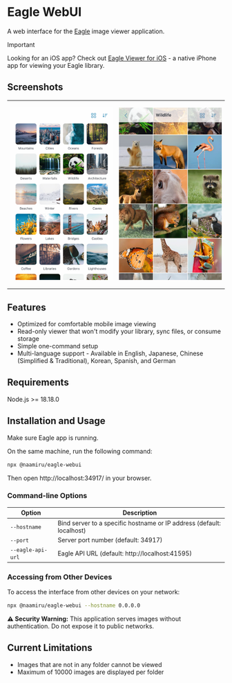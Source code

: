 # Eagle WebUI

A web interface for the [Eagle](https://eagle.cool/) image viewer application.

> [!IMPORTANT]
> Looking for an iOS app? Check out [Eagle Viewer for iOS](https://github.com/naamiru/eagle-viewer-ios) - a native iPhone app for viewing your Eagle library.

## Screenshots

<table>
<tr>
<td width="50%">

![Home View](screenshots/home.png)

</td>
<td width="50%">

![Folder View](screenshots/folder.png)

</td>
</tr>
</table>

## Features

- Optimized for comfortable mobile image viewing
- Read-only viewer that won't modify your library, sync files, or consume storage
- Simple one-command setup
- Multi-language support - Available in English, Japanese, Chinese (Simplified & Traditional), Korean, Spanish, and German

## Requirements

Node.js >= 18.18.0

## Installation and Usage

Make sure Eagle app is running.

On the same machine, run the following command:

```bash
npx @naamiru/eagle-webui
```

Then open http://localhost:34917/ in your browser.

### Command-line Options

| Option            | Description                                                           |
| ----------------- | --------------------------------------------------------------------- |
| `--hostname`      | Bind server to a specific hostname or IP address (default: localhost) |
| `--port`          | Server port number (default: 34917)                                   |
| `--eagle-api-url` | Eagle API URL (default: http://localhost:41595)                       |

### Accessing from Other Devices

To access the interface from other devices on your network:

```bash
npx @naamiru/eagle-webui --hostname 0.0.0.0
```

**⚠️ Security Warning:** This application serves images without authentication. Do not expose it to public networks.

## Current Limitations

- Images that are not in any folder cannot be viewed
- Maximum of 10000 images are displayed per folder
